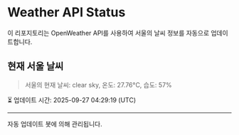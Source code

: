 
# Weather API Status

이 리포지토리는 OpenWeather API를 사용하여 서울의 날씨 정보를 자동으로 업데이트합니다.

## 현재 서울 날씨
> 서울의 현재 날씨: clear sky, 온도: 27.76°C, 습도: 57%

⏳ 업데이트 시간: 2025-09-27 04:29:19 (UTC)

---
자동 업데이트 봇에 의해 관리됩니다.
